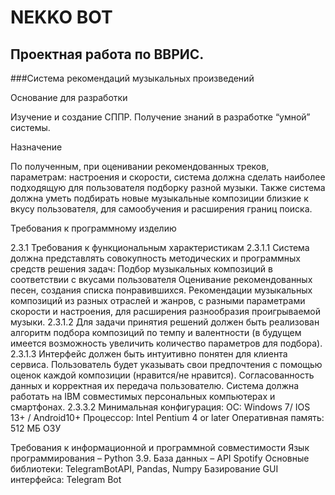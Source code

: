 # NEKKO BOT

## Проектная работа по ВВРИС.

###Система рекомендаций музыкальных произведений

Основание для разработки

Изучение и создание СППР. Получение знаний в разработке “умной” системы.

Назначение

По полученным, при оценивании рекомендованных треков, параметрам: настроения и скорости, система должна сделать наиболее подходящую для пользователя подборку разной музыки. Также система должна уметь подбирать новые музыкальные композиции близкие к вкусу пользователя, для самообучения и расширения границ поиска.

Требования к программному изделию

2.3.1 Требования к функциональным характеристикам
2.3.1.1 Система должна представлять совокупность методических и программных средств решения задач:
Подбор  музыкальных композиций в соответствии с вкусами пользователя
Оценивание рекомендованных песен, создания списка понравившихся.
Рекомендации музыкальных композиций из разных отраслей и жанров, с разными параметрами скорости и настроения, для расширения разнообразия проигрываемой музыки. 
 2.3.1.2 Для задачи принятия решений должен быть реализован алгоритм подбора композиций по темпу и валентности (в будущем имеется возможность увеличить количество параметров для подбора). 
 2.3.1.3 Интерфейс должен быть интуитивно понятен для клиента сервиса. Пользователь будет указывать свои предпочтения с помощью оценок каждой композиции (нравится/не нравится). Согласованность данных и корректная их передача пользователю. Система должна работать на IBM совместимых персональных компьютерах и смартфонах. 
2.3.3.2 Минимальная конфигурация:
ОС: Windows 7/ IOS 13+ / Android10+
Процессор: Intel Pentium 4 or later
Оперативная память: 512 МБ ОЗУ
	
Требования к информационной и программной совместимости
Язык программирования – Python 3.9.
База данных – API Spotify
Основные библиотеки: TelegramBotAPI, Pandas, Numpy
Базирование GUI интерфейса: Telegram Bot


